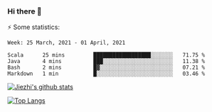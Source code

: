 ### Hi there 👋

⚡ Some statistics:

<!--START_SECTION:waka-->
```text
Week: 25 March, 2021 - 01 April, 2021

Scala      25 mins         ██████████████████░░░░░░░   71.75 % 
Java       4 mins          ███░░░░░░░░░░░░░░░░░░░░░░   11.38 % 
Bash       2 mins          █▓░░░░░░░░░░░░░░░░░░░░░░░   07.21 % 
Markdown   1 min           █░░░░░░░░░░░░░░░░░░░░░░░░   03.46 % 
```
<!--END_SECTION:waka-->

[![Jiezhi's github stats](https://github-readme-stats.vercel.app/api?username=Jiezhi&show_icons=true)](https://github.com/Jiezhi/github-readme-stats)

[![Top Langs](https://github-readme-stats.vercel.app/api/top-langs/?username=Jiezhi&hide=javascript,html)](https://github.com/Jiezhi/github-readme-stats)
<!--
**Jiezhi/Jiezhi** is a ✨ _special_ ✨ repository because its `README.md` (this file) appears on your GitHub profile.

Here are some ideas to get you started:

- 🔭 I’m currently working on ...
- 🌱 I’m currently learning ...
- 👯 I’m looking to collaborate on ...
- 🤔 I’m looking for help with ...
- 💬 Ask me about ...
- 📫 How to reach me: ...
- 😄 Pronouns: ...
- ⚡ Fun fact: ...
-->

